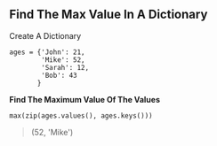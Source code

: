
## Find The Max Value In A Dictionary


Create A Dictionary

```
ages = {'John': 21,
        'Mike': 52,
        'Sarah': 12,
        'Bob': 43
       }
```
       
**Find The Maximum Value Of The Values**

```
max(zip(ages.values(), ages.keys()))
```


> (52, 'Mike')
